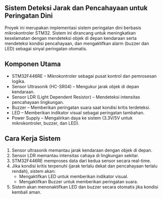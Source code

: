 ## Sistem Deteksi Jarak dan Pencahayaan untuk Peringatan Dini
Proyek ini merupakan implementasi sistem peringatan dini berbasis mikrokontroler STM32. Sistem ini dirancang untuk meningkatkan keselamatan dengan mendeteksi objek di depan kendaraan serta mendeteksi kondisi pencahayaan, dan mengaktifkan alarm (buzzer dan LED) sebagai sinyal peringatan otomatis.

## Komponen Utama
  - STM32F446RE – Mikrokontroler sebagai pusat kontrol dan pemrosesan logika.
  - Sensor Ultrasonik (HC-SR04) – Mengukur jarak objek di depan kendaraan.
  - Sensor LDR (Light Dependent Resistor) – Mendeteksi intensitas pencahayaan lingkungan.
  - Buzzer – Memberikan peringatan suara saat kondisi kritis terdeteksi.
  - LED – Memberikan indikator visual sebagai peringatan tambahan.
  - Power Supply – Mengalirkan daya ke sistem (3.3V/5V untuk mikrokontroler, buzzer, dan LED).

## Cara Kerja Sistem
1.	Sensor ultrasonik memantau jarak kendaraan dengan objek di depan.
2.	Sensor LDR memantau intensitas cahaya di lingkungan sekitar.
3.	STM32F446RE memproses data dari kedua sensor secara real-time.
4.	Jika kondisi kritis terpenuhi (jarak terlalu dekat dan pencahayaan terlalu rendah), sistem akan:
     - Mengaktifkan LED untuk memberikan indikator visual.
     - Mengaktifkan Buzzer untuk memberikan peringatan suara.
5.	Sistem akan menonaktifkan LED dan buzzer secara otomatis jika kondisi kembali aman.
